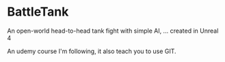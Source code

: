 # BattleTank
An open-world head-to-head tank fight with simple AI, ... created in Unreal 4

An udemy course I'm following, it also teach you to use GIT.

